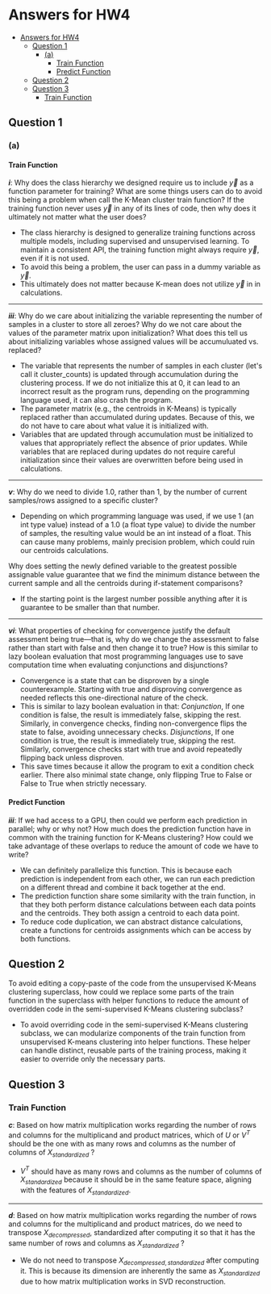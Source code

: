 # Answers for HW4

<!--toc:start-->
- [Answers for HW4](#answers-for-hw4)
  - [Question 1](#question-1)
    - [(a)](#a)
      - [Train Function](#train-function)
      - [Predict Function](#predict-function)
  - [Question 2](#question-2)
  - [Question 3](#question-3)
    - [Train Function](#train-function)
<!--toc:end-->

## Question 1

### (a)

#### Train Function

***i***: Why does the class hierarchy we designed require us to include $\vec{y}$ as a function parameter for training? What are some things users can do to avoid this being a problem when call the K-Mean cluster train function? If the training function never uses $\vec{y}$ in any of its lines of code, then why does it ultimately not matter what the user does?

- The class hierarchy is designed to generalize training functions across multiple models, including supervised and unsupervised learning. To maintain a consistent API, the training function might always require $\vec{y}$, even if it is not used.
- To avoid this being a problem, the user can pass in a dummy variable as $\vec{y}$.
- This ultimately does not matter because K-mean does not utilize $\vec{y}$ in in calculations.

---

***iii***: Why do we care about initializing the variable representing the number of samples in a cluster to store all zeroes? Why do we not care about the values of the parameter matrix upon initialization? What does this tell us about initializing variables whose assigned values will be accumuluated vs. replaced?

- The variable that represents the number of samples in each cluster (let's call it cluster_counts) is updated through accumulation during the clustering process. If we do not initialize this at 0, it can lead to an incorrect result as the program runs, depending on the programming language used, it can also crash the program.
- The parameter matrix (e.g., the centroids in K-Means) is typically replaced rather than accumulated during updates. Because of this, we do not have to care about what value it is initialized with.
- Variables that are updated through accumulation must be initialized to values that appropriately reflect the absence of prior updates. While variables that are replaced during updates do not require careful initialization since their values are overwritten before being used in calculations.

---

***v***: Why do we need to divide 1.0, rather than 1, by the number of current samples/rows assigned to a specific cluster?

- Depending on which programming language was used, if we use 1 (an int type value) instead of a 1.0 (a float type value) to divide the number of samples, the resulting value would be an int instead of a float. This can cause many problems, mainly precision problem, which could ruin our centroids calculations.

Why does setting the newly defined variable to the greatest possible assignable value guarantee that we find the minimum distance between the current sample and all the centroids during if-statement comparisons?

- If the starting point is the largest number possible anything after it is guarantee to be smaller than that number.

---

***vi***: What properties of checking for convergence justify the default assessment being true—that is, why do we change the assessment to false rather than start with false and then change it to true? How is this similar to lazy boolean evaluation that most programming languages use to save computation time when evaluating conjunctions and disjunctions?

- Convergence is a state that can be disproven by a single counterexample. Starting with true and disproving convergence as needed reflects this one-directional nature of the check.
- This is similar to lazy  boolean evaluation in that: *Conjunction*, If one condition is false, the result is immediately false, skipping the rest. Similarly, in convergence checks, finding non-convergence flips the state to false, avoiding unnecessary checks. *Disjunctions*, If one condition is true, the result is immediately true, skipping the rest. Similarly, convergence checks start with true and avoid repeatedly flipping back unless disproven.
- This save times because it allow the program to exit a condition check earlier. There also minimal state change, only flipping True to False or False to True when strictly necessary.

#### Predict Function

***iii***: If we had access to a GPU, then could we perform each prediction in parallel; why or why not? How much does the prediction function have in common with the training function for K-Means clustering? How could we take advantage of these overlaps to reduce the amount of code we have to write?

- We can definitely parallelize this function. This is because each prediction is independent from each other, we can run each prediction on a different thread and combine it back together at the end.
- The prediction function share some similarity with the train function, in that they both perform distance calculations between each data points and the centroids. They both assign a centroid to each data point.
- To reduce code duplication, we can abstract distance calculations, create a functions for centroids assignments which can be access by both functions.

## Question 2

To avoid editing a copy-paste of the code from the unsupervised K-Means clustering superclass, how could we replace some parts of the train function in the superclass with helper functions to reduce the amount of overridden code in the semi-supervised K-Means clustering subclass?

- To avoid overriding code in the semi-supervised K-Means clustering subclass, we can modularize components of the train function from unsupervised K-means clustering into helper functions. These helper can handle distinct, reusable parts of the training process, making it easier to override only the necessary parts.

## Question 3

### Train Function

***c***: Based on how matrix multiplication works regarding the number of rows and columns for the multiplicand and product matrices, which of $U$ or $V^T$ should be the one with as many rows and columns as the number of columns of $X_{standardized}$ ?

- $V^T$ should have as many rows and columns as the number of columns of $X_{standardized}$ because it should be in the same feature space, aligning with the features of $X_{standardized}$.

---

***d***: Based on how matrix multiplication works regarding the number of rows and columns for the multiplicand and product matrices, do we need to transpose $X_{decompressed}$, standardized after computing it so that it has the same number of rows and columns as $X_{standardized}$ ?

- We do not need to transpose $X_{decompressed,standardized}$ after computing it. This is because its dimension are inherently the same as $X_{standardized}$ due to how matrix multiplication works in SVD reconstruction.
